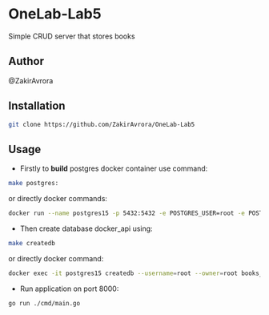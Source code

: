 # OneLab-Lab5
Simple CRUD server that stores books

## Author
@ZakirAvrora

## Installation

```bash
git clone https://github.com/ZakirAvrora/OneLab-Lab5
```

## Usage

- Firstly to __build__ postgres docker container use command:
```bash
make postgres:
```
or directly docker commands:
```bash
docker run --name postgres15 -p 5432:5432 -e POSTGRES_USER=root -e POSTGRES_PASSWORD=secret -d postgres:15-alpine
```
- Then create database docker_api using:
```bash
make createdb 
```
or directly docker command:
```bash
docker exec -it postgres15 createdb --username=root --owner=root books_api
```
- Run application on port 8000:
```bash
go run ./cmd/main.go
```
